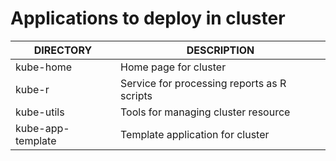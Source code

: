 # Applications to deploy in cluster

| DIRECTORY         | DESCRIPTION
|-------------------|---------------------------------------------
| kube-home         | Home page for cluster
| kube-r            | Service for processing reports as R scripts
| kube-utils        | Tools for managing cluster resource
| kube-app-template | Template application for cluster